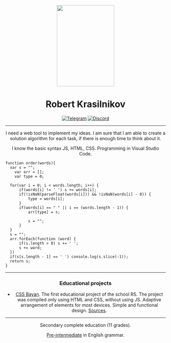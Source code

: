 <p align="center"><img src="https://user-images.githubusercontent.com/126411404/223386544-09a12f0c-0af6-4aa7-a8d1-3e33010b3ecb.jpg" width="180" height="255"></p>

<h1 align="center">Robert Krasilnikov</h1>

<p align="center">
<a href="https://t.me/RobertTetech"><img src="https://img.shields.io/badge/-Telegram-ffffff?style=socialge&logo=telegram&logoColor=26A5E4" alt="Telegram"></a>
<a href="https://discordapp.com/users/818597269548826644/"><img src="https://img.shields.io/badge/-Discord-090909?style=social&logo=discord&logoColor=5865F2" alt="Discord"></a>
</p>

***

<p align="center">I need a web tool to implement my ideas. I am sure that I am able to create a solution algorithm for each task, if there is enough time to think about it.</p>

<p align="center">I know the basic syntax JS, HTML, CSS. Programming in Visual Studio Code.</p>

```JS
function order(words){
  var s = "";
    var arr = [];
    var type = 0;
    
  for(var i = 0; i < words.length; i++) {
      if(words[i] != ' ') s += words[i];
      if(!isNaN(parseFloat(words[i])) && !isNaN(words[i] - 0)) {
          type = words[i];
      }
      if(words[i] == " " || i == (words.length - 1)) {
          arr[type] = s;
          
          s = "";
      }
  }
  s = "";
  arr.forEach(function (word) {
      if(s.length > 0) s += ' ';
      s += word;
  })
  if(s[s.length - 1] == ' ') console.log(s.slice(-1));
  return s;
}
```

***
<h3 align="center">Educational projects</h3>

* <p align="center"><a href="https://robertte-tech.github.io/cssBayan/cssBayan/index.html">CSS Bayan</a>. The first educational project of the school RS. The project was compiled only using HTML and CSS, without using JS. Adaptive arrangement of elements for most devices. Simple and functional design. <a href="https://github.com/RobertTe-tech/cssBayan/pull/1/files">Sources</a>.</p>

***

<p align="center">Secondary complete education (11 grades).</p>

<p align="center"><a href="https://angloved.ru/test/opredelit-uroven-anglijskogo/106fk1009d6ae3bcdfeff9b305a1dd6dc60f5/">Pre-intermediate</a> in English grammar.</p>
